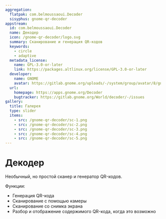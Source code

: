 ```yaml
---
aggregation:
  flatpak: com.belmoussaoui.Decoder
  sisyphus: gnome-qr-decoder
appstream:
  id: com.belmoussaoui.Decoder
  name: Декодер
  icon: /gnome-qr-decoder/logo.svg
  summary: Сканирование и генерация QR-кодов
  keywords:
    - circle
    - adaptive
  metadata_license:
    name: GPL-3.0-or-later
    link: https://packages.altlinux.org/license/GPL-3.0-or-later
  developer:
    name: GNOME
    avatar: https://gitlab.gnome.org/uploads/-/system/group/avatar/8/gnomelogo.png?width=48
  url:
    homepage: https://apps.gnome.org/Decoder
    bugtracker: https://gitlab.gnome.org/World/decoder/-/issues
gallery:
  title: Галерея
  type: slider
  items:
    - src: /gnome-qr-decoder/sc-1.png
    - src: /gnome-qr-decoder/sc-2.png
    - src: /gnome-qr-decoder/sc-3.png
    - src: /gnome-qr-decoder/sc-4.png
    - src: /gnome-qr-decoder/sc-5.png
---
```


# Декодер

Необычный, но простой сканер и генератор QR-кодов.

Функции:

- Генерация QR-кода
- Сканирование с помощью камеры
- Сканирование со снимка экрана
- Разбор и отображение содержимого QR-кода, когда это возможно

<AGWGallery />

<!--@include: @apps/.parts/install/content-repo.md-->
<!--@include: @apps/.parts/install/content-flatpak.md-->

